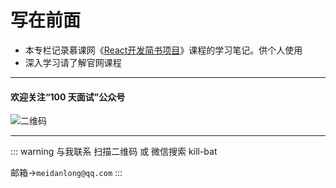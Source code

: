 # 写在前面
* 本专栏记录慕课网《[React开发简书项目](https://coding.imooc.com/learn/list/229.html)》课程的学习笔记。供个人使用
* 深入学习请了解官网课程

---

#### 欢迎关注“100 天面试”公众号

![二维码](https://s2.ax1x.com/2020/01/07/l6B02T.jpg)

---

::: warning 与我联系
扫描二维码 或 微信搜索 kill-bat

邮箱->`meidanlong@qq.com`
:::
